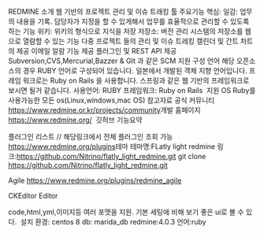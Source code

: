 REDMINE
소개
웹 기반의 프로젝트 관리 및 이슈 트래킹 툴
주요기능
핵심:
일감: 업무의 내용을 기록. 담당자가 지정을 할 수 있게해서 업무를 효율적으로  관리할 수 있도록 하는 기능
위키: 위키의 형식으로 지식을 저장
저장소: 버전 관리 시스템의 저장소를 웹으로 열람할 수 있는 기능
다중 프로젝트 들의 관리 및 이슈 트레킹
캘린더 및 간트 차트의 제공
이메일 알람 기능 제공
플러그인 및 REST API 제공
Subversion,CVS,Mercurial,Bazzer & GIt 과 같은 SCM 지원
구성 언어
해당 오픈소스의 경우 RUBY 언어로 구성되어 있습니다.
일본에서  개발된 객체 지향 언어입니다.
프레임 워크로는 Ruby on Rails 을 사용합니다.
스프링과 같은 웹 기반의 프레임워크로 보시면 될거 같습니다.
사용언어: RUBY
프레임워크: Ruby on Rails
​
지원 OS
Ruby를 사용가능한 모든 os(Linux,windows,mac OS)
참고자료
공식 커뮤니티
https://www.redmine.or.kr/projects/community
​
개발 홈페이지
https://www.redmine.org/
​
깃허브
기능요약

플러그인 리스트
// 해당링크에서 전체 플러그인 조회 가능
https://www.redmine.org/plugins
​
테마
테마명:FLatly light redmine
링크:https://github.com/Nitrino/flatly_light_redmine.git
git clone https://github.com/Nitrino/flatly_light_redmine.git
​

Agile
https://www.redmine.org/plugins/redmine_agile
​


CKEditor Editor

code,html,yml,이미지등 여러 포맷을 지원.
기본 세팅에 비해 보기 좋은 ui로 볼 수 있다.
​
설치
환경: centos 8
db: marida_db
redmine:4.0.3
언어:ruby
